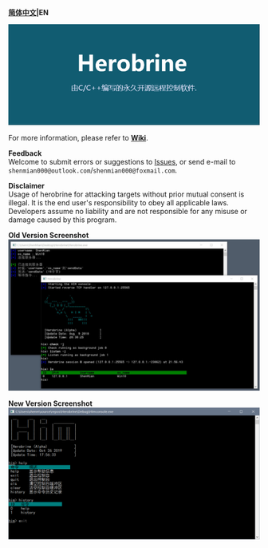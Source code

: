 ﻿**[简体中文](README.zh-CN.md)|EN**  

![banner](./banner.jpg)  

For more information, please refer to [**Wiki**](https://gitee.com/ShenMian/Herobrine/wikis/).  

**Feedback**  
Welcome to submit errors or suggestions to [Issues](https://gitee.com/ShenMian/Herobrine/issues), or send e-mail to `shenmian000@outlook.com`/`shenmian000@foxmail.com`.  

**Disclaimer**  
Usage of herobrine for attacking targets without prior mutual consent is illegal. It is the end user's responsibility to obey all applicable laws. Developers assume no liability and are not responsible for any misuse or damage caused by this program.  

**Old Version Screenshot**  
![Old Version](./old_version.jpg)  

**New Version Screenshot**  
![New Version](./new_version.png)
